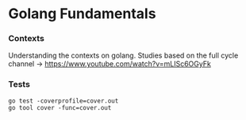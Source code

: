 # Golang Fundamentals 

### Contexts
Understanding the contexts on golang.
Studies based on the full cycle channel -> https://www.youtube.com/watch?v=mLISc6OGyFk

### Tests
```shell
go test -coverprofile=cover.out
go tool cover -func=cover.out
```